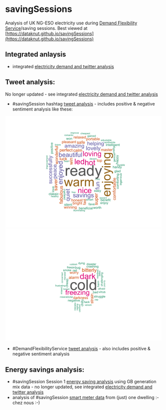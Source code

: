 # savingSessions

Analysis of UK NG-ESO electricity use during [Demand Flexibility Service](https://twitter.com/hashtag/DemandFlexibilityService)/saving sessions. Best viewed at [https://dataknut.github.io/savingSessions](https://dataknut.github.io/savingSessions)


## Integrated anlaysis

 * integrated [electricity demand and twitter analysis](dfsReport.html)
 
## Tweet analysis:

No longer updated - see integrated [electricity demand and twitter analysis](dfsReport.html)

 * #savingSession hashtag [tweet analysis](savingSessionsTweets.html) - includes positive & negative sentiment analysis like these:

 ![Positive sentiment (Session 5: 2022-12-12)](img/session5_pos.png)
 ![Negative sentiment (Session 5: 2022-12-12)](img/session5_neg.png)

 
 * #DemandFlexibilityService [tweet analysis](demandFlexibilityServiceTweets.html) - also includes positive & negative sentiment analysis
 
## Energy savings analysis:

 * #savingSession Session 1 [energy saving analysis](savingSessionsEnergy.html) using GB generation mix data - no longer updated, see integrated [electricity demand and twitter analysis](dfsReport.html)
 * analysis of #savingSession [smart meter data](https://dataknut.github.io/octopusAPI/energyReport.html#523_Winter_2022_SavingsSessions) from (just) one dwelling :- chez nous :-)
